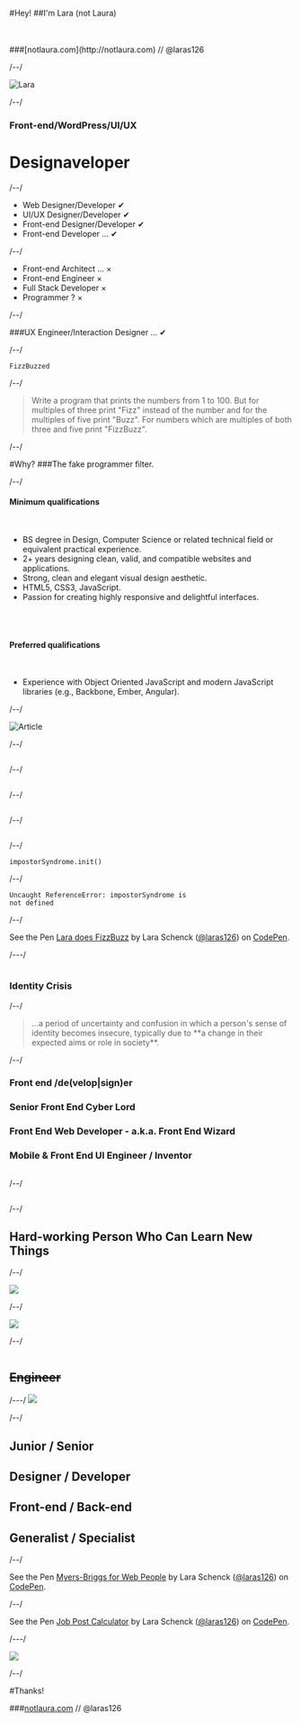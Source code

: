 
#<span class="fragment">Hey!</span>
##<span class="fragment">I'm <span class="special">Lara</span></span> <span class="fragment">(not Laura)</span>

<br>
<br>
###<span class="fragment">[notlaura.com](http://notlaura.com) <span class="grey">//</span> @laras126</span>

/--/

![Lara](img/lastword.png)

/--/

### Front-end/WordPress/UI/UX
# Designaveloper

/--/

<ul class="unstyle-list bigger bold">
	<li>Web Designer/Developer <span class="fragment success">&#10004;</span></li>
	<li class="fragment">UI/UX Designer/Developer <span class="fragment success">&#10004;</span></li>
	<li class="fragment">Front-end Designer/Developer <span class="fragment success">&#10004;</span></li>
	<li class="fragment">Front-end Developer <span class="fragment">...</span> <span class="fragment success">&#10004;</span></li>
</ul>

/--/

<ul class="unstyle-list bigger bold">
	<li class="fragment">Front-end Architect <span class="fragment">... </span> <span class="fragment danger">&times;</span></li>
	<li class="fragment">Front-end Engineer <span class="fragment danger">&times;</span></li>
	<li class="fragment">Full Stack Developer <span class="fragment danger">&times;</span></li>
	<li class="fragment">Programmer <span class="fragment">?</span> <span class="fragment danger">&times;</span></li>
</ul>

/--/

###UX Engineer/Interaction Designer ... <span class="fragment success">&#10004;</span>

/--/

<code class="text-center big fragment">FizzBuzzed</code>

/--/

<blockquote>Write a program that prints the numbers from 1 to 100. But for multiples of three print "Fizz" instead of the number and for the multiples of five print "Buzz". For numbers which are multiples of both three and five print "FizzBuzz".</blockquote>

/--/

#Why?
###<span class="fragment">The <span class="special">fake</span> programmer filter.</span>


/--/

<div class="wrapper">

<h4 class="text-left">Minimum qualifications</h4>
<br>
<ul>
	<li>BS degree in Design, Computer Science or related technical field or equivalent practical experience.</li>
	<li>2+ years designing clean, valid, and compatible websites and applications.</li>
	<li>Strong, clean and elegant visual design aesthetic.</li>
	<li><span class="danger">HTML5, CSS3, JavaScript</span>.</li>
	<li>Passion for creating highly responsive and delightful interfaces.</li>
</ul>
<br>
<br>

<h4 class="text-left">Preferred qualifications</h4>
<br>
<ul>
	<li><span class="danger">Experience with</span> Object Oriented JavaScript and modern JavaScript libraries (e.g., Backbone, Ember, Angular).</li>
</ul>
</div>


/--/

![Article](img/article.png)

/--/

<img src="img/stephy-comment.png" class="unstyle-img" alt="">

/--/

<img src="img/pedro-comment.png" class="unstyle-img" alt="">

/--/

<img src="img/duncan-comment.png" class="unstyle-img" alt="">

/--/

<img src="img/rprogramming.png" alt="" class="unstyle-img fragment">

/--/

<code class="big">impostorSyndrome.init()</code>

/--/

<code class="danger big">Uncaught ReferenceError: impostorSyndrome is not defined</code>

/--/

<div class="fragment wrapper">
<p data-height="500" data-theme-id="18756" data-slug-hash="waGNgG" data-default-tab="result" data-user="laras126" class='codepen'>See the Pen <a href='http://codepen.io/laras126/pen/waGNgG/'>Lara does FizzBuzz</a> by Lara Schenck (<a href='http://codepen.io/laras126'>@laras126</a>) on <a href='http://codepen.io'>CodePen</a>.</p>
<script async src="//assets.codepen.io/assets/embed/ei.js"></script>
</div>

/---/

<img src="img/name-tag.png" alt="" class="unstyle-img">
<h3 class="fragment">Identity Crisis</h3>

/--/

<blockquote>...a period of uncertainty and confusion in which a person's sense of identity becomes insecure, typically due to **a change in their expected aims or role in society**.</blockquote>

/--/

<h3 class="stack">Front end /de(velop|sign)er</h3>
<h3 class="stack fragment">Senior Front End Cyber Lord</h3>
<h3 class="fragment">Front End Web Developer - a.k.a. Front End Wizard</h3>
<h3 class="fragment">Mobile & Front End UI Engineer / Inventor</h3>
<img class="unstyle-img fragment" src="img/stackoverflow-careers.png" alt="">

/--/

<img class="unstyle-img" src="img/listing.png" alt="">

/--/

<div class="wrapper">
<h2 class="fragment">Hard-working Person Who Can Learn New Things</h2>
</div>

/--/

<img src="img/scrubs.jpg">

/--/

<img src="img/atticus.jpg">

/--/

<img class="unstyle-img" style="max-width:30%" src="img/red-pen.jpg" alt="">
<h2 class="fragment danger"><strike>Engineer</strike></h2>
/---/

<img class="unstyle-img" src="img/myersbriggs.png">

/--/

<h2 class="fragment">Junior / Senior</h2>
<h2 class="fragment">Designer / Developer</h2>
<h2 class="fragment">Front-end / Back-end</h2>
<h2 class="fragment">Generalist / Specialist</h2>

/--/

<div class="wrapper">
<p data-height="600" data-theme-id="7129" data-slug-hash="KpGQeZ" data-default-tab="result" data-user="laras126" class='codepen'>See the Pen <a href='http://codepen.io/laras126/pen/KpGQeZ/'>Myers-Briggs for Web People</a> by Lara Schenck (<a href='http://codepen.io/laras126'>@laras126</a>) on <a href='http://codepen.io'>CodePen</a>.</p>
</div>

/--/

<div class="wrapper">
	<p data-height="600" data-theme-id="7129" data-slug-hash="zGEgVP" data-default-tab="result" data-user="laras126" class='codepen'>See the Pen <a href='http://codepen.io/laras126/pen/zGEgVP/'>Job Post Calculator</a> by Lara Schenck (<a href='http://codepen.io/laras126'>@laras126</a>) on <a href='http://codepen.io'>CodePen</a>.</p>
</div>

/---/

<img src="img/unicorn-mask.jpg">

/--/

#Thanks!

###<span class="fragment">[notlaura.com](http://notlaura.com) <span class="grey">//</span> @laras126</span>
